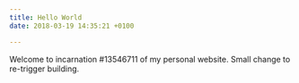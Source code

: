 ```yaml
---
title: Hello World
date: 2018-03-19 14:35:21 +0100

---
```

Welcome to incarnation #13546711 of my personal website. Small change to re-trigger building.